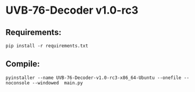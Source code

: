 # UVB-76-Decoder v1.0-rc3

## Requirements:

    pip install -r requirements.txt

## Compile:

    pyinstaller --name UVB-76-Decoder-v1.0-rc3-x86_64-Ubuntu --onefile --noconsole --windowed  main.py
